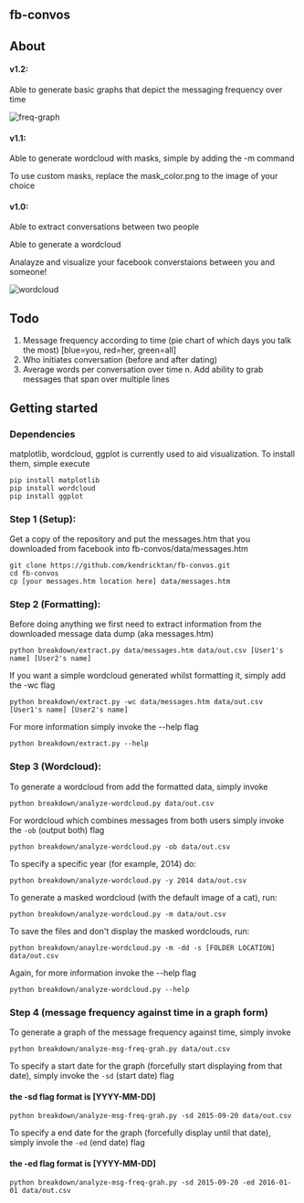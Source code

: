 ## fb-convos

## About

#### v1.2:

Able to generate basic graphs that depict the messaging frequency over time

![freq-graph](http://i.imgur.com/QOnModk.png)

#### v1.1:

Able to generate wordcloud with masks, simple by adding the -m command

 To use custom masks, replace the mask_color.png to the image of your choice

#### v1.0: 

 Able to extract conversations between two people

 Able to generate a wordcloud

Analayze and visualize your facebook converstaions between you and someone!

![wordcloud](http://i.imgur.com/BFvzktd.png)

## Todo
1. Message frequency according to time (pie chart of which days you talk the most) [blue=you, red=her, green=all]
2. Who initiates conversation (before and after dating)
3. Average words per conversation over time
n. Add ability to grab messages that span over multiple lines

## Getting started
### Dependencies
matplotlib, wordcloud, ggplot is currently used to aid visualization. To install them, simple execute

    pip install matplotlib
    pip install wordcloud
    pip install ggplot

### Step 1 (Setup):
Get a copy of the repository and put the messages.htm that you downloaded from facebook into fb-convos/data/messages.htm

    git clone https://github.com/kendricktan/fb-convos.git
    cd fb-convos
    cp [your messages.htm location here] data/messages.htm
	
### Step 2 (Formatting):
Before doing anything we first need to extract information from the downloaded message data dump (aka messages.htm)

    python breakdown/extract.py data/messages.htm data/out.csv [User1's name] [User2's name]
	
If you want a simple wordcloud generated whilst formatting it, simply add the -wc flag

    python breakdown/extract.py -wc data/messages.htm data/out.csv [User1's name] [User2's name]
    
For more information simply invoke the --help flag

    python breakdown/extract.py --help
    
### Step 3 (Wordcloud):
To generate a wordcloud from add the formatted data, simply invoke

    python breakdown/analyze-wordcloud.py data/out.csv

For wordcloud which combines messages from both users simply invoke the `-ob` (output both) flag

    python breakdown/analyze-wordcloud.py -ob data/out.csv

To specify a specific year (for example, 2014) do:

    python breakdown/analyze-wordcloud.py -y 2014 data/out.csv 
    
To generate a masked wordcloud (with the default image of a cat), run:
    
    python breakdown/analyze-wordcloud.py -m data/out.csv 

To save the files and don't display the masked wordclouds, run:

    python breakdown/anaylze-wordcloud.py -m -dd -s [FOLDER LOCATION] data/out.csv

Again, for more information invoke the --help flag
    
    python breakdown/analyze-wordcloud.py --help

### Step 4 (message frequency against time in a graph form)
To generate a graph of the message frequency against time, simply invoke

    python breakdown/analyze-msg-freq-grah.py data/out.csv

To specify a start date for the graph (forcefully start displaying from that date), simply invoke the `-sd` (start date) flag

#### the -sd flag format is [YYYY-MM-DD] 

    python breakdown/analyze-msg-freq-grah.py -sd 2015-09-20 data/out.csv

To specify a end date for the graph (forcefully display until that date), simply invole the `-ed` (end date) flag

#### the -ed flag format is [YYYY-MM-DD]

    python breakdown/analyze-msg-freq-grah.py -sd 2015-09-20 -ed 2016-01-01 data/out.csv

